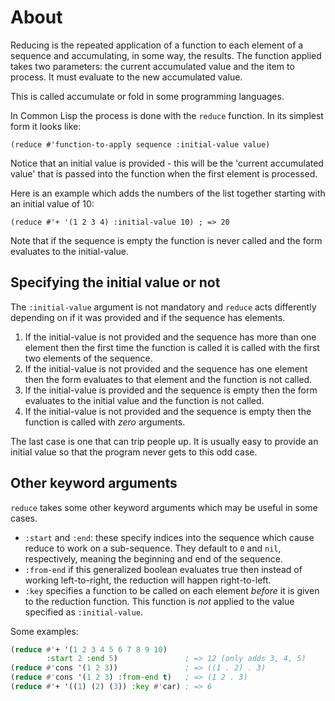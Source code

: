 # About

Reducing is the repeated application of a function to each element of
a sequence and accumulating, in some way, the results. 
The function applied takes two parameters: the current accumulated value and the item to process. 
It must evaluate to the new accumulated value.

This is called accumulate or fold in some programming languages.

In Common Lisp the process is done with the `reduce` function.
In its simplest form it looks like:

`(reduce #'function-to-apply sequence :initial-value value)`

Notice that an initial value is provided - this will be the 'current accumulated value' that is passed into the function when the first element is processed.

Here is an example which adds the numbers of the list together starting with an initial value of 10:

`(reduce #'+ '(1 2 3 4) :initial-value 10) ; => 20`

Note that if the sequence is empty the function is never called and the form evaluates to the initial-value.

## Specifying the initial value or not

The `:initial-value` argument is not mandatory and `reduce` acts differently depending on if it was provided and if the sequence has elements.

1. If the initial-value is not provided and the sequence has more than one element then the first time the function is called it is called with the first two elements of the sequence.
2. If the initial-value is not provided and the sequence has one element then the form evaluates to that element and the function is not called.
3. If the initial-value is provided and the sequence is empty then the form evaluates to the initial value and the function is not called.
4. If the initial-value is not provided and the sequence is empty then the function is called with *zero* arguments.

The last case is one that can trip people up.
It is usually easy to provide an initial value so that the program never gets to this odd case.

## Other keyword arguments

`reduce` takes some other keyword arguments which may be useful in some cases.

* `:start` and `:end`: these specify indices into the sequence which cause reduce to work on a sub-sequence. They default to `0` and `nil`, respectively, meaning the beginning and end of the sequence.
* `:from-end` if this generalized boolean evaluates true then instead of working left-to-right, the reduction will happen right-to-left.
* `:key` specifies a function to be called on each element *before* it is given to the reduction function. This function is *not* applied to the value specified as `:initial-value`.

Some examples:

```lisp
(reduce #'+ '(1 2 3 4 5 6 7 8 9 10) 
        :start 2 :end 5)               ; => 12 (only adds 3, 4, 5)
(reduce #'cons '(1 2 3))               ; => ((1 . 2) . 3)
(reduce #'cons '(1 2 3) :from-end t)   ; => (1 2 . 3)
(reduce #'+ '((1) (2) (3)) :key #'car) ; => 6
```

